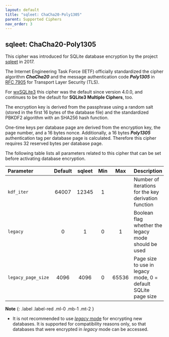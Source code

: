 ```yaml
---
layout: default
title: "sqleet: ChaCha20-Poly1305"
parent: Supported Ciphers
nav_order: 3
---
```

## sqleet: ChaCha20-Poly1305

This cipher was introduced for SQLite database encryption by the project [sqleet](https://github.com/resilar/sqleet) in 2017.

The Internet Engineering Task Force (IETF) officially standardized the cipher algorithm **_ChaCha20_** and the message authentication code **_Poly1305_** in [RFC 7905](https://tools.ietf.org/html/rfc7905) for Transport Layer Security (TLS).

For [wxSQLite3](https://github.com/utelle/wxsqlite3) this cipher was the default since version 4.0.0, and continues to be the default for **SQLite3 Multiple Ciphers**, too.

The encryption key is derived from the passphrase using a random salt (stored in the first 16 bytes of the database file) and the standardized PBKDF2 algorithm with an SHA256 hash function.

One-time keys per database page are derived from the encryption key, the page number, and a 16 bytes nonce. Additionally, a 16 bytes **_Poly1305_** authentication tag per database page is calculated. Therefore this cipher requires 32 reserved bytes per database page.

The following table lists all parameters related to this cipher that can be set before activating database encryption.

| Parameter | Default | sqleet | Min | Max | Description |
| :--- | :---: | :---: | :---: | :---: | :--- |
| `kdf_iter` | 64007 | 12345 | 1 | | Number of iterations for the key derivation function |
| `legacy` | 0 | 1 | 0 | 1 | Boolean flag whether the legacy mode should be used |
| `legacy_page_size` | 4096 | 4096 | 0 | 65536 | Page size to use in legacy mode, 0 = default SQLite page size |

**Note**
{: .label .label-red .ml-0 .mb-1 .mt-2 }
- It is not recommended to use [_legacy_ mode](/ciphers/cipher_legacy_mode.md) for encrypting new databases. It is supported for compatibility reasons only, so that databases that were encrypted in _legacy_ mode can be accessed.
